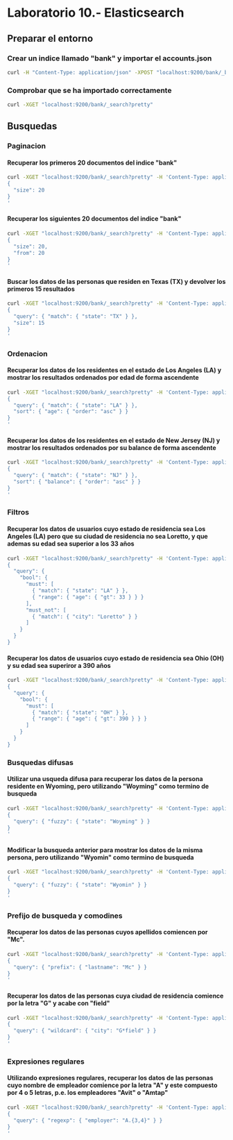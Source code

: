 # Laboratorio 10.- Elasticsearch

## Preparar el entorno

### Crear un indice llamado "bank" y importar el accounts.json

```bash
curl -H "Content-Type: application/json" -XPOST "localhost:9200/bank/_bulk?pretty&refresh" --data-binary "@accounts.json"
```

### Comprobar que se ha importado correctamente

```bash
curl -XGET "localhost:9200/bank/_search?pretty"
```

## Busquedas

### Paginacion

#### Recuperar los primeros 20 documentos del indice "bank"

```bash
curl -XGET "localhost:9200/bank/_search?pretty" -H 'Content-Type: application/json' -d'
{
  "size": 20
}
'
```

#### Recuperar los siguientes 20 documentos del indice "bank"

```bash
curl -XGET "localhost:9200/bank/_search?pretty" -H 'Content-Type: application/json' -d'
{
  "size": 20,
  "from": 20
}
'
```

#### Buscar los datos de las personas que residen en Texas (TX) y devolver los primeros 15 resultados

```bash
curl -XGET "localhost:9200/bank/_search?pretty" -H 'Content-Type: application/json' -d'
{
  "query": { "match": { "state": "TX" } },
  "size": 15
}
'
```

### Ordenacion

#### Recuperar los datos de los residentes en el estado de Los Angeles (LA) y mostrar los resultados ordenados por edad de forma ascendente

```bash
curl -XGET "localhost:9200/bank/_search?pretty" -H 'Content-Type: application/json' -d'
{
  "query": { "match": { "state": "LA" } },
  "sort": { "age": { "order": "asc" } }
}
'
```

#### Recuperar los datos de los residentes en el estado de New Jersey (NJ) y mostrar los resultados ordenados por su balance de forma ascendente

```bash
curl -XGET "localhost:9200/bank/_search?pretty" -H 'Content-Type: application/json' -d'
{
  "query": { "match": { "state": "NJ" } },
  "sort": { "balance": { "order": "asc" } }
}
'
```

### Filtros

#### Recuperar los datos de usuarios cuyo estado de residencia sea Los Angeles (LA) pero que su ciudad de residencia no sea Loretto, y que ademas su edad sea superior a los 33 años

```bash
curl -XGET "localhost:9200/bank/_search?pretty" -H 'Content-Type: application/json' -d'
{
  "query": {
    "bool": {
      "must": [
        { "match": { "state": "LA" } },
        { "range": { "age": { "gt": 33 } } }
      ],
      "must_not": [
        { "match": { "city": "Loretto" } }
      ]
    }
  }
}
```

#### Recuperar los datos de usuarios cuyo estado de residencia sea Ohio (OH) y su edad sea superiror a 390 años

```bash
curl -XGET "localhost:9200/bank/_search?pretty" -H 'Content-Type: application/json' -d'
{
  "query": {
    "bool": {
      "must": [
        { "match": { "state": "OH" } },
        { "range": { "age": { "gt": 390 } } }
      ]
    }
  }
}
```

### Busquedas difusas

#### Utilizar una usqueda difusa para recuperar los datos de la persona residente en Wyoming, pero utilizando "Woyming" como termino de busqueda

```bash
curl -XGET "localhost:9200/bank/_search?pretty" -H 'Content-Type: application/json' -d'
{
  "query": { "fuzzy": { "state": "Woyming" } }
}
'
```

#### Modificar la busqueda anterior para mostrar los datos de la misma persona, pero utilizando "Wyomin" como termino de busqueda

```bash
curl -XGET "localhost:9200/bank/_search?pretty" -H 'Content-Type: application/json' -d'
{
  "query": { "fuzzy": { "state": "Wyomin" } }
}
'
```

### Prefijo de busqueda y comodines

#### Recuperar los datos de las personas cuyos apellidos comiencen por "Mc".

```bash
curl -XGET "localhost:9200/bank/_search?pretty" -H 'Content-Type: application/json' -d'
{
  "query": { "prefix": { "lastname": "Mc" } }
}
'
```

#### Recuperar los datos de las personas cuya ciudad de residencia comience por la letra "G" y acabe con "field"

```bash
curl -XGET "localhost:9200/bank/_search?pretty" -H 'Content-Type: application/json' -d'
{
  "query": { "wildcard": { "city": "G*field" } }
}
'
```

### Expresiones regulares

#### Utilizando expresiones regulares, recuperar los datos de las personas cuyo nombre de empleador comience por la letra "A" y este compuesto por 4 o 5 letras, p.e. los empleadores "Avit" o "Amtap"

```bash
curl -XGET "localhost:9200/bank/_search?pretty" -H 'Content-Type: application/json' -d'
{
  "query": { "regexp": { "employer": "A.{3,4}" } }
}
'
```
